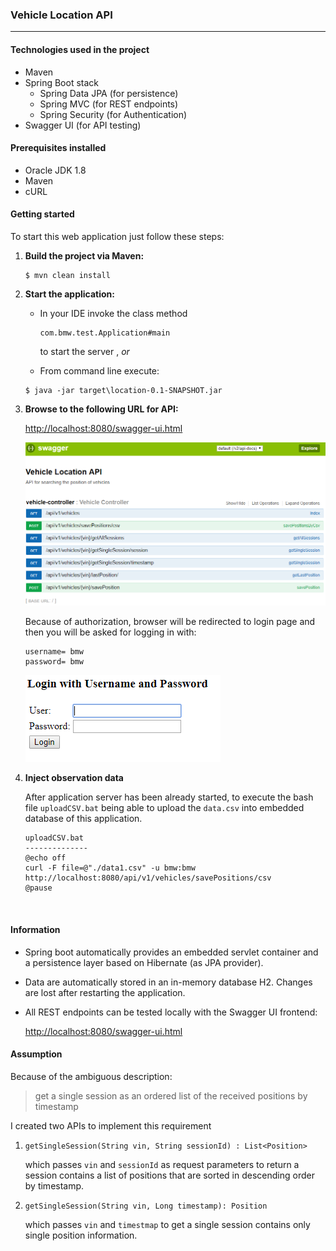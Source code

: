### Vehicle Location API

------

#### Technologies used in the project

* Maven
* Spring Boot stack
    * Spring Data JPA (for persistence)
    * Spring MVC (for REST endpoints)
    * Spring Security (for Authentication)
* Swagger UI (for API testing)

#### Prerequisites installed

* Oracle JDK 1.8
* Maven
* cURL

#### Getting started

To start this web application just follow these steps:

1. **Build the project via Maven:**

    ```
    $ mvn clean install
    ```

2. **Start the application:**
    * In your IDE invoke the class method 

      ```
      com.bmw.test.Application#main
      ```

      to start the server , *or*

    * From command line execute:

    ```
    $ java -jar target\location-0.1-SNAPSHOT.jar
    ```

3. **Browse to the following URL for API:**

    [http://localhost:8080/swagger-ui.html](http://localhost:8080/swagger-ui.html)

    ![swaggerui](src\main\resources\screenshots\swaggerui.PNG)

    Because of authorization, browser will be redirected to login page and then you will be asked for logging in with:

    ```
    username= bmw
    password= bmw
    ```

    ![](src\main\resources\screenshots\login.PNG)

4. **Inject observation data**

    After application server has been already started, to execute the bash file `uploadCSV.bat` being able to upload the `data.csv` into embedded database of this application. 

    ```
    uploadCSV.bat
    --------------
    @echo off
    curl -F file=@"./data1.csv" -u bmw:bmw http://localhost:8080/api/v1/vehicles/savePositions/csv
    @pause
    ```

    ​

#### Information

* Spring boot automatically provides an embedded servlet container and a persistence layer based on Hibernate (as JPA provider).

* Data are automatically stored in an in-memory database H2. Changes are lost after restarting the application.

* All REST endpoints can be tested locally with the Swagger UI frontend:

    [http://localhost:8080/swagger-ui.html](http://localhost:8080/swagger-ui.html)

#### Assumption

Because of the ambiguous description:

> get a single session as an ordered list of the received positions by timestamp

I created two APIs to implement this requirement

1. ```
   getSingleSession(String vin, String sessionId) : List<Position>
   ```

   which passes `vin` and `sessionId` as request parameters to return a session contains a list of positions that are sorted in descending order by timestamp. 

2. ```
   getSingleSession(String vin, Long timestamp): Position
   ```

   which passes `vin` and `timestmap`  to get a single session contains only single position information.